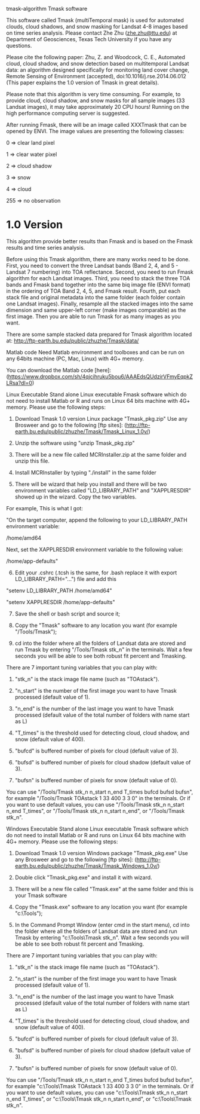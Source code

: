 tmask-algorithm
Tmask software

This software called Tmask (multiTemporal mask) is used for automated clouds, cloud shadows, and snow masking for Landsat 4-8 images based on time series analysis. Please contact Zhe Zhu (zhe.zhu@ttu.edu) at Department of Geosciences, Texas Tech University if you have any questions. 

Please cite the following paper: Zhu, Z. and Woodcock, C. E., Automated cloud, cloud shadow, and snow detection based on multitemporal Landsat data: an algorithm designed specifically for monitoring land cover change, Remote Sensing of Environment (accepted), doi:10.1016/j.rse.2014.06.012 (This paper explains the 1.0 version of Tmask in great details).

Please note that this algorithm is very time consuming. For example, to provide cloud, cloud shadow, and snow masks for all sample images (33 Landsat images), it may take approximately 20 CPU hours! Running on the high performance computing server is suggested.

After running Fmask, there will be an image called XXXTmask that can be opened by ENVI. The image values are presenting the following classes:

0 => clear land pixel

1 => clear water pixel

2 => cloud shadow

3 => snow

4 => cloud

255 => no observation

# 1.0 Version
This algorithm provide better results than Fmask and is based on the Fmask results and time series analysis.

Before using this Tmask algorithm, there are many works need to be done. First, you need to convert the three Landsat bands (Band 2, 4, and 5 - Landsat 7 numbering) into TOA reflectance. Second, you need to run Fmask algorithm for each Landsat images. Third, you need to stack the three TOA bands and Fmask band together into the same biq image file (ENVI format) in the ordering of TOA Band 2, 4, 5, and Fmask result. Fourth, put each stack file and original metadata into the same folder (each folder contain one Landsat images). Finally, resample all the stacked images into the same dimension and same upper-left corner (make images comparable) as the first image. Then you are able to run Tmask for as many images as you want.

There are some sample stacked data prepared for Tmask algorithm located at: http://ftp-earth.bu.edu/public/zhuzhe/Tmask/data/

Matlab code
Need Matlab environment and toolboxes and can be run on any 64bits machine (PC, Mac, Linux) with 4G+ memory. 

You can download the Matlab code [here]: (https://www.dropbox.com/sh/4qjcihruku5bou6/AAAEdsQUdzirVFmyEqpkZLRsa?dl=0)

Linux Executable
Stand alone Linux executable Fmask software which do not need to install Matlab or R and runs on Linux 64 bits machine with 4G+ memory. Please use the following steps:

1. Download Tmask 1.0 version Linux package "Tmask_pkg.zip" Use any Brosweer and go to the following [ftp sites]: (http://ftp-earth.bu.edu/public/zhuzhe/Tmask/Tmask_Linux_1.0v/)

2. Unzip the software using "unzip Tmask_pkg.zip"

3. There will be a new file called MCRInstaller.zip at the same folder and unzip this file.

4. Install MCRInstaller by typing "./install" in the same folder

5. There will be wizard that help you install and there will be two environment variables called "LD_LIBRARY_PATH" and "XAPPLRESDIR" showed up in the wizard. Copy the two variables.

For example, This is what I got:

"On the target computer, append the following to your LD_LIBRARY_PATH environment variable:

/home/amd64

Next, set the XAPPLRESDIR environment variable to the following value:

/home/app-defaults"

6. Edit your .cshrc (.tcsh is the same, for .bash replace it with export LD_LIBRARY_PATH="...") file and add this

"setenv LD_LIBRARY_PATH /home/amd64"

"setenv XAPPLRESDIR /home/app-defaults"

7. Save the shell or bash script and source it;

8. Copy the "Tmask" software to any location you want (for example "/Tools/Tmask");

9. cd into the folder where all the folders of Landsat data are stored and run Tmask by entering "/Tools/Tmask stk_n" in the terminals. Wait a few seconds you will be able to see both robust fit percent and Tmasking.

There are 7 important tuning variables that you can play with:

1) "stk_n" is the stack image file name (such as "TOAstack").

2) "n_start" is the number of the first image you want to have Tmask processed (default value of 1).

3) "n_end" is the number of the last image you want to have Tmask processed (default value of the total number of folders with name start as L)

4) "T_times" is the threshold used for detecting cloud, cloud shadow, and snow (default value of 400).

5) "bufcd" is buffered number of pixels for cloud (default value of 3).

6) "bufsd" is buffered number of pixels for cloud shadow (default value of 3).

7) "bufsn" is buffered number of pixels for snow (default value of 0).

You can use "/Tools/Tmask stk_n n_start n_end T_times bufcd bufsd bufsn", for example "/Tools/Tmask TOAstack 1 33 400 3 3 0" in the terminals. Or if you want to use default values, you can use "/Tools/Tmask stk_n n_start n_end T_times", or "/Tools/Tmask stk_n n_start n_end", or "/Tools/Tmask stk_n".

Windows Executable
Stand alone Linux executable Tmask software which do not need to install Matlab or R and runs on Linux 64 bits machine with 4G+ memory. Please use the following steps:

1. Download Tmask 1.0 version Windows package "Tmask_pkg.exe" Use any Brosweer and go to the following [ftp sites]: (http://ftp-earth.bu.edu/public/zhuzhe/Tmask/Tmask_Windows_1.0v/)

2. Double click "Tmask_pkg.exe" and install it with wizard.

3. There will be a new file called "Tmask.exe" at the same folder and this is your Tmask software

4. Copy the "Tmask.exe" software to any location you want (for example "c:\Tools");

5. In the Command Prompt Window (enter cmd in the start menu), cd into the folder where all the folders of Landsat data are stored and run Tmask by entering "c:\Tools\Tmask stk_n". Wait a few seconds you will be able to see both robust fit percent and Tmasking.

There are 7 important tuning variables that you can play with:

1) "stk_n" is the stack image file name (such as "TOAstack").

2) "n_start" is the number of the first image you want to have Tmask processed (default value of 1).

3) "n_end" is the number of the last image you want to have Tmask processed (default value of the total number of folders with name start as L)

4) "T_times" is the threshold used for detecting cloud, cloud shadow, and snow (default value of 400).

5) "bufcd" is buffered number of pixels for cloud (default value of 3).

6) "bufsd" is buffered number of pixels for cloud shadow (default value of 3).

7) "bufsn" is buffered number of pixels for snow (default value of 0).

You can use "/Tools/Tmask stk_n n_start n_end T_times bufcd bufsd bufsn", for example "c:\Tools\Tmask TOAstack 1 33 400 3 3 0" in the terminals. Or if you want to use default values, you can use "c:\Tools\Tmask stk_n n_start n_end T_times", or "c:\Tools\Tmask stk_n n_start n_end", or "c:\Tools\Tmask stk_n".
